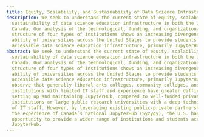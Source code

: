 ```yaml
---
title: Equity, Scalability, and Sustainability of Data Science Infrastructure
description: We seek to understand the current state of equity, scalability, and
  sustainability of data science education infrastructure in both the U.S. and
  Canada. Our analysis of the technological, funding, and organizational
  structure of four types of institutions shows an increasing divergence in the
  ability of universities across the United States to provide students with
  accessible data science education infrastructure, primarily JupyterHub.
abstract: We seek to understand the current state of equity, scalability, and
  sustainability of data science education infrastructure in both the U.S. and
  Canada. Our analysis of the technological, funding, and organizational
  structure of four types of institutions shows an increasing divergence in the
  ability of universities across the United States to provide students with
  accessible data science education infrastructure, primarily JupyterHub. We
  observe that generally liberal arts colleges, community colleges, and other
  institutions with limited IT staff and experience have greater difficulty
  setting up and maintaining JupyterHub, compared to well-funded private
  institutions or large public research universities with a deep technical bench
  of IT staff. However, by leveraging existing public-private partnerships and
  the experience of Canada’s national JupyterHub (Syzygy), the U.S. has an
  opportunity to provide a wider range of institutions and students access to
  JupyterHub.
---
```


